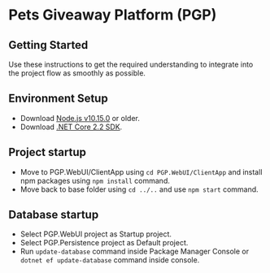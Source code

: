 # Pets Giveaway Platform (PGP)

## Getting Started

Use these instructions to get the required understanding to integrate into the project flow as smoothly as possible.

## Environment Setup

- Download [Node.js v10.15.0](https://nodejs.org/en/download) or older.
- Download [.NET Core 2.2 SDK](https://dotnet.microsoft.com/download/dotnet-core/2.2).

## Project startup

- Move to PGP.WebUI/ClientApp using `cd PGP.WebUI/ClientApp` and install npm packages using `npm install` command.
- Move back to base folder using `cd ../..` and use `npm start` command.

## Database startup

- Select PGP.WebUI project as Startup project.
- Select PGP.Persistence project as Default project.
- Run `update-database` command inside Package Manager Console or `dotnet ef update-database` command inside console.
